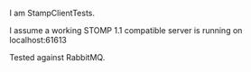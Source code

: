 I am StampClientTests.

I assume a working STOMP 1.1 compatible server is running on localhost:61613

Tested against RabbitMQ.